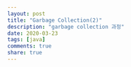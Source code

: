 ```yaml
---
layout: post
title: "Garbage Collection(2)"  
description: "garbage collection 과정"   
date: 2020-03-23
tags: [java]
comments: true
share: true
---
```


